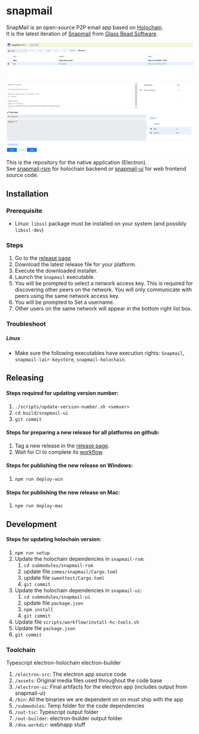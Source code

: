 # snapmail
SnapMail is an open-source P2P email app based on [Holochain](https://holochain.org/).  
It is the latest iteration of [Snapmail](http://www.glassbead.com/snapmail/index.shtml) from [Glass Bead Software](http://www.glassbead.com/).


![sshot](https://github.com/glassbeadsoftware/snapmail/blob/master/assets/snapmail-ui.png)

This is the repository for the native application (Electron).  
See [snapmail-rsm](https://github.com/glassbeadsoftware/snapmail-rsm) for holochain backend or [snapmail-ui](https://github.com/glassbeadsoftware/snapmail-ui) for web frontend source code.

## Installation

### Prerequisite 
 - Linux: `libssl` package must be installed on your system (and possibly `libssl-dev`)

### Steps
1. Go to the [release page](https://github.com/glassbeadsoftware/snapmail/releases)
2. Download the latest release file for your platform.
3. Execute the downloaded installer.
4. Launch the `Snapmail` executable.
5. You will be prompted to select a network access key. This is required for discovering other peers on the network. You will only communicate with peers using the same network access key.
6. You will be prompted to Set a username.
7. Other users on the same network will appear in the bottom right list box.

### Troubleshoot

##### Linux
- Make sure the following executables have execution rights: `Snapmail`, `snapmail-lair-keystore`, `snapmail-holochain`.

 
## Releasing

#### Steps required for updating version number:
1. `./scripts/update-version-number.sh <semver>`
2. `cd build/snapmail-ui`
3. `git commit`

#### Steps for preparing a new release for all platforms on github:
1. Tag a new release in the [release page](https://github.com/glassbeadsoftware/snapmail/releases).
2. Wait for CI to complete its [workflow](https://github.com/glassbeadsoftware/snapmail/actions).

#### Steps for publishing the new release on Windows:
1. `npm run deploy-win`

#### Steps for publishing the new release on Mac:
1. `npm run deploy-mac`


## Development

#### Steps for updating holochain version:
1. `npm run setup`
2. Update the holochain dependencies in `snapmail-rsm`:
    1. `cd submodules/snapmail-rsm`
    2. update file `zomes/snapmail/Cargo.toml`
    3. update file `sweettest/Cargo.toml`
    4. `git commit`
3. Update the holochain dependencies in `snapmail-ui`:
    1. `cd submodules/snapmail-ui`
    2. update file `package.json`
    3. `npm install`
    4. `git commit`
4. Update file `scripts/workflow/install-hc-tools.sh`
5. Update file `package.json`
6. `git commit`


### Toolchain

Typescript
electron-holochain
electron-builder

1. `/electron-src`: The electron app source code
2. `/assets`: Original media files used throughout the code base
3. `/electron-ui`: Final artifacts for the electron app (includes output from snapmail-ui)
4. `/bin`: All the binaries we are dependent on on must ship with the app
5. `/submodules`: Temp folder for the code dependencies
6. `/out-tsc`: Typescript output folder
7. `/out-builder`: electron-builder output folder
8. `/dna.workdir`: webhapp stuff
